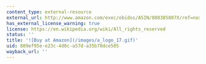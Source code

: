 ```yaml
---
content_type: external-resource
external_url: http://www.amazon.com/exec/obidos/ASIN/088385807X/ref=nosim/mitopencourse-20
has_external_license_warning: true
license: https://en.wikipedia.org/wiki/All_rights_reserved
status: ''
title: '![Buy at Amazon](/images/a_logo_17.gif)'
uid: 809ef95e-e23c-4d0c-a57d-a35b70dce505
wayback_url: ''
---
```

